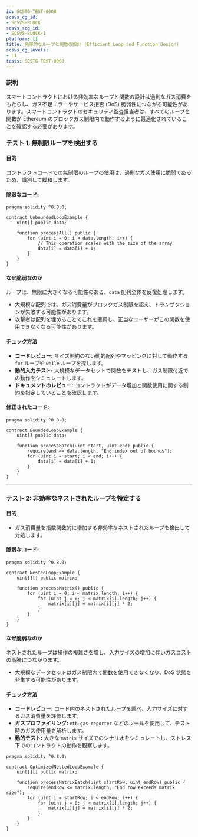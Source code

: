 ```yaml
---
id: SCSTG-TEST-0008
scsvs_cg_id:
- SCSVS-BLOCK
scsvs_scg_id:
- SCSVS-BLOCK-1
platform: []
title: 効率的なループと関数の設計 (Efficient Loop and Function Design)
scsvs_cg_levels:
- L1
tests: SCSTG-TEST-0008
---
```


### **説明**
スマートコントラクトにおける非効率なループと関数の設計は過剰なガス消費をもたらし、ガス不足エラーやサービス拒否 (DoS) 脆弱性につながる可能性があります。スマートコントラクトのセキュリティ監査担当者は、すべてのループと関数が Ethereum のブロックガス制限内で動作するように最適化されていることを確認する必要があります。

### **テスト 1: 無制限ループを検出する**

#### **目的**
コントラクトコードでの無制限のループの使用は、過剰なガス使用に脆弱であるため、識別して緩和します。

#### 脆弱なコード:
```solidity
pragma solidity ^0.8.0;

contract UnboundedLoopExample {
    uint[] public data;

    function processAll() public {
        for (uint i = 0; i < data.length; i++) {
            // This operation scales with the size of the array
            data[i] = data[i] + 1;
        }
    }
}
```

#### **なぜ脆弱なのか**

ループは、無限に大きくなる可能性のある、`data` 配列全体を反復処理します。
- 大規模な配列では、ガス消費量がブロックガス制限を超え、トランザクションが失敗する可能性があります。
- 攻撃者は配列を埋めることでこれを悪用し、正当なユーザーがこの関数を使用できなくなる可能性があります。

#### **チェック方法**
- **コードレビュー:** サイズ制約のない動的配列やマッピングに対して動作する `for` ループや `while` ループを探します。
- **動的入力テスト:** 大規模なデータセットで関数をテストし、ガス制限付近での動作をシミュレートします。
- **ドキュメントのレビュー:** コントラクトがデータ増加と関数使用に関する制約を指定していることを確認します。


#### 修正されたコード:

```solidity
pragma solidity ^0.8.0;

contract BoundedLoopExample {
    uint[] public data;

    function processBatch(uint start, uint end) public {
        require(end <= data.length, "End index out of bounds");
        for (uint i = start; i < end; i++) {
            data[i] = data[i] + 1;
        }
    }
}
```

---

### **テスト 2: 非効率なネストされたループを特定する**

#### **目的**
- ガス消費量を指数関数的に増加する非効率なネストされたループを検出して対処します。


#### 脆弱なコード:

```solidity
pragma solidity ^0.8.0;

contract NestedLoopExample {
    uint[][] public matrix;

    function processMatrix() public {
        for (uint i = 0; i < matrix.length; i++) {
            for (uint j = 0; j < matrix[i].length; j++) {
                matrix[i][j] = matrix[i][j] * 2;
            }
        }
    }
}
```

#### **なぜ脆弱なのか**

ネストされたループは操作の複雑さを増し、入力サイズの増加に伴いガスコストの高騰につながります。
- 大規模なデータセットはガス制限内で関数を使用できなくなり、DoS 状態を発生する可能性があります。

#### **チェック方法**
- **コードレビュー:** コード内のネストされたループを調べ、入力サイズに対するガス消費量を評価します。
- **ガスプロファイリング:** `eth-gas-reporter` などのツールを使用して、テスト時のガス使用量を解析します。
- **動的テスト:** 大きな `matrix` サイズでのシナリオをシミュレートし、ストレス下でのコントラクトの動作を観察します。

```solidity
pragma solidity ^0.8.0;

contract OptimizedNestedLoopExample {
    uint[][] public matrix;

    function processMatrixBatch(uint startRow, uint endRow) public {
        require(endRow <= matrix.length, "End row exceeds matrix size");
        for (uint i = startRow; i < endRow; i++) {
            for (uint j = 0; j < matrix[i].length; j++) {
                matrix[i][j] = matrix[i][j] * 2;
            }
        }
    }
}
```
